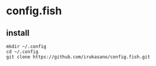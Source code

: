 # config.fish

## install

    mkdir ~/.config
    cd ~/.config
    git clone https://github.com/irukasano/config.fish.git



